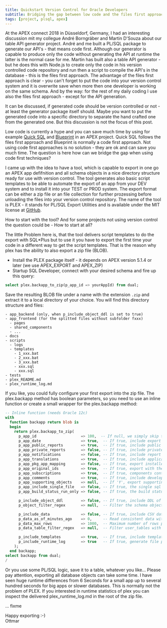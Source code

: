 ```yaml
---
title: Quickstart Version Control for Oracle Developers
subtitle: Bridging the gap between low code and the files first approach
tags: [project, plsql, apex]
---
```


At the APEX connect 2018 in Düsseldorf, Germany, I had an interesting discussion mit my collegue André Borngräber and Martin D'Souza about our table API generator project. André and me built a PL/SQL package to generate our API's - that means code first. Although our generator is capable to produce only the code without generating the API at runtime the latter is the normal case for me. Martin has built also a table API generator - but he does this with Node.js to create only the code in his version controlled code repository and run then a script to compile the API's in the database - this is the files first approach. The advantage of the files first approach is clear - you can't forget to put the code into your version control system and it is overwrite save when more then one developer is working on the same schema. And by the way: for the rest of my daily coding I use also the files first approach - except for the API generation.

It can be discussed, if generated code should be version controlled or not - at least the generator package itself should. Maybe you want to put the generated code into a specific directory to separate the hand crafted one from the generated one. But this discussion is not the focus of this post.

Low code is currently a hype and you can save much time by using for example [Quick SQL][1] and [Blueprint][2] in an APEX project. Quick SQL follows the files first approach and Blueprint is normally a code first approach. Not using code first approaches is no solution - they are ok and can save you much time. The question is here how can we bridge the gap when using code first techniques? 

[1]: fixme
[2]: fixme

I came up with the idea to have a tool, which is capable to export in one go an APEX app defifnition and all schema objects in a nice directory structure ready for use with version control. The tool generates also basic script templates to be able to automate the export of an app from your DEV system and to install it into your TEST or PROD system. The export format can be either a zip file or an file collection for further prozessing before unloading the files into your version control repository. The name of the tool is PLEX - it stands for PL/SQL Export Utilities and is available under the MIT license at [GitHub][3].

[3]: fixme

How to start with the tool? And for some projects not using version control the question could be - How to start at all?

The little Problem here is, that the tool delivers script templates to do the export with SQL*Plus but to use it you have to export the first time your code in a different way to get the script templates. That is the reason why plex has the ability to also export a zip file (BLOB).

- Install the PLEX package itself - it depends on APEX version 5.1.4 or later (we use APEX_EXPORT and APEX_ZIP)
- Startup SQL Developer, connect with your desired schema and fire up this query:

```sql
select plex.backapp_to_zip(p_app_id => yourAppId) from dual;
```

Save the resulting BLOB file under a name with the extension `.zip` and extract it to a local directory of your choice. You will find this directory structure and files:

```
- app_backend (only, when p_include_object_ddl is set to true)
- app_frontend (for the splitted files without subfolder fxxx)
  - pages
  - shared_components
  - ...
- docs
- scripts
  - logs
  - templates
    - 1_xxx.bat
    - 2_xxx.bat
    - 3_xxx.bat
    - xxx.sql
    - xxx.sql
- tests
- plex_README.md
- plex_runtime_log.md
```

If you like, you could fully configure your first export into the zip file. The plex.backapp method has boolean parameters, so you need to use an inline function or create a small wrapper for the plex.backapp method:

```sql
-- Inline function (needs Oracle 12c)
with
  function backapp return blob is 
  begin
    return plex.backapp_to_zip(
      p_app_id                    => 100,  -- If null, we simply skip the APEX app export.
      p_app_date                  => true,  -- If true, include export date and time in the result.
      p_app_public_reports        => true,  -- If true, include public reports that a user saved.
      p_app_private_reports       => false, -- If true, include private reports that a user saved.
      p_app_notifications         => false, -- If true, include report notifications.
      p_app_translations          => true,  -- If true, include application translation mappings and all text from the translation repository.
      p_app_pkg_app_mapping       => false, -- If true, export installed packaged applications with references to the packaged application definition. If FALSE, export them as normal applications.
      p_app_original_ids          => true,  -- If true, export with the IDs as they were when the application was imported.
      p_app_subscriptions         => true,  -- If true, components contain subscription references.
      p_app_comments              => true,  -- If true, include developer comments.
      p_app_supporting_objects    => null,  -- If 'Y', export supporting objects. If 'I', automatically install on import. If 'N', do not export supporting objects. If null, the application's include in export deployment value is used.
      p_app_include_single_file   => false, -- If true, the single sql install file is also included beside the splitted files.
      p_app_build_status_run_only => false, -- If true, the build status of the app will be overwritten to RUN_ONLY.

      p_include_object_ddl        => false, -- If true, include DDL of current user/schema and all its objects.
      p_object_filter_regex       => null,  -- Filter the schema objects with the provided object prefix.

      p_include_data              => false, -- If true, include CSV data of each table.
      p_data_as_of_minutes_ago    => 0,     -- Read consistent data with the resulting timestamp(SCN).
      p_data_max_rows             => 1000,  -- Maximum number of rows per table.
      p_data_table_filter_regex   => null,  -- Filter user_tables with the given regular expression.

      p_include_templates         => true,  -- If true, include templates for README.md, export and install scripts.
      p_include_runtime_log       => true   -- If true, generate file plex_backapp_log.md with runtime statistics.
    );
  end backapp;
select backapp from dual;
/
```

Or you use some PL/SQL logic, save it to a table, whatever you like... Please pay attention, exporting all database objects can take some time. I have seen huge runtime differences from 6 Seconds for a small app up to several hundred seconds for big apps or slower databases. This is normally not the problem of PLEX. If you interested in runtime statistics of plex you can inspect the delivered plex_runtime_log.md in the root of the zip file.

... fixme

Happy exporting :-)  
Ottmar

[1]: /posts/2017-03-05-dokuwiki-plugin-revealjs
[2]: https://jekyllrb.com
[3]: https://github.com/nijikokun/minami
[4]: https://shopify.github.io/liquid/
[5]: https://2017.doag.org/en/home/
[6]: https://ogobrecht.github.io/hydebar/features#quickstart-online-in-5-minutes
[7]: https://ogobrecht.github.io/hydebar
